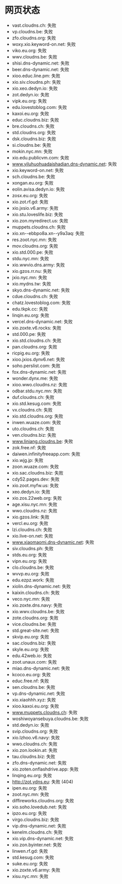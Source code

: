# 网页状态
- vast.cloudns.ch: 失败
- vp.cloudns.be: 失败
- zfo.cloudns.org: 失败
- woxy.xio.keyword-on.net: 失败
- viko.eu.org: 失败
- wwv.cloudns.be: 失败
- shisi.dns-dynamic.net: 失败
- beer.dns-dynamic.net: 失败
- xioo.educ.line.pm: 失败
- xio.siv.cloudns.ph: 失败
- xio.xeo.dedyn.io: 失败
- zot.dedyn.io: 失败
- vipk.eu.org: 失败
- edu.lovestoblog.com: 失败
- kaxoi.eu.org: 失败
- educ.cloudns.biz: 失败
- bre.cloudns.ch: 失败
- std.cloudns.org: 失败
- dsk.cloudns.biz: 失败
- si.cloudns.be: 失败
- mokin.nyc.mn: 失败
- xio.edu.publicvm.com: 失败
- www.yiluhuohuadaishadian.dns-dynamic.net: 失败
- xio.keyword-on.net: 失败
- sch.cloudns.be: 失败
- xongan.eu.org: 失败
- eolin.avisa.dedyn.io: 失败
- zosx.eu.org: 失败
- xio.zot.rf.gd: 失败
- xio.jxsio.v6.army: 失败
- xio.stu.loveslife.biz: 失败
- xio.zon.myredirect.us: 失败
- muppets.cloudns.ch: 失败
- xio.xn--ebbpo8a.xn--y9a3aq: 失败
- res.zoot.nyc.mn: 失败
- mov.cloudns.org: 失败
- xio.std.000.pe: 失败
- stdu.nyc.mn: 失败
- xio.wwvio.dns.army: 失败
- xio.gzos.rr.nu: 失败
- jxio.nyc.mn: 失败
- xio.mydns.tw: 失败
- skyo.dns-dynamic.net: 失败
- cdue.cloudns.ch: 失败
- chatz.lovestoblog.com: 失败
- edu.tkpk.cc: 失败
- linqin.eu.org: 失败
- vercel.dns-dynamic.net: 失败
- xio.zoxte.v6.rocks: 失败
- std.000.pe: 失败
- xio.std.cloudns.ch: 失败
- pan.cloudns.org: 失败
- ricpig.eu.org: 失败
- xioo.jxios.dynv6.net: 失败
- soho.perslist.com: 失败
- fox.dns-dynamic.net: 失败
- wonder.dynx.me: 失败
- xioo.wwo.cloudns.nz: 失败
- odbar.stdu.nyc.mn: 失败
- duf.cloudns.ch: 失败
- xio.std.kesug.com: 失败
- vx.cloudns.ch: 失败
- xio.std.cloudns.org: 失败
- inwen.wuaze.com: 失败
- uto.cloudns.ch: 失败
- ven.cloudns.biz: 失败
- www.liniang.cloudns.be: 失败
- zok.free.nf: 失败
- daiwen.infinityfreeapp.com: 失败
- xio.wjg.jp: 失败
- zoon.wuaze.com: 失败
- xio.sac.cloudns.biz: 失败
- cdy52.pages.dev: 失败
- xio.zoot.myfw.us: 失败
- xeo.dedyn.io: 失败
- xio.zos.22web.org: 失败
- age.xisu.nyc.mn: 失败
- wwo.cloudns.nz: 失败
- xio.gzos.link: 失败
- vercl.eu.org: 失败
- lzi.cloudns.ch: 失败
- xio.live-on.net: 失败
- www.xiaomaomi.dns-dynamic.net: 失败
- siv.cloudns.ph: 失败
- stds.eu.org: 失败
- vipn.eu.org: 失败
- clo.cloudns.be: 失败
- wvvp.eu.org: 失败
- edu.ezpz.work: 失败
- xiolin.dns-dynamic.net: 失败
- kaixin.cloudns.ch: 失败
- veco.nyc.mn: 失败
- xio.zoxte.dns.navy: 失败
- xio.wwv.cloudns.be: 失败
- zote.cloudns.org: 失败
- vice.cloudns.be: 失败
- std.great-site.net: 失败
- skvip.eu.org: 失败
- sac.cloudns.biz: 失败
- skyle.eu.org: 失败
- edu.42web.io: 失败
- zoot.unaux.com: 失败
- miao.dns-dynamic.net: 失败
- kcoco.eu.org: 失败
- educ.free.nf: 失败
- sen.cloudns.be: 失败
- vp.dns-dynamic.net: 失败
- xio.xiaohhh.xyz: 失败
- xioo.kaxoi.eu.org: 失败
- www.muppets.cloudns.ch: 失败
- woshiwoyansebuya.cloudns.be: 失败
- std.dedyn.io: 失败
- svip.cloudns.org: 失败
- xio.lzhoo.v6.navy: 失败
- wwo.cloudns.ch: 失败
- xio.zon.lookin.at: 失败
- tau.cloudns.biz: 失败
- zfo.dns-dynamic.net: 失败
- xio.zoten.onflashdrive.app: 失败
- linqing.eu.org: 失败
- http://zot.ydns.eu: 失败 (404)
- ipen.eu.org: 失败
- zoot.nyc.mn: 失败
- diffireworks.cloudns.org: 失败
- xio.soho.lovedub.net: 失败
- ipzo.eu.org: 失败
- virgo.cloudns.biz: 失败
- vip.dns-dynamic.net: 失败
- kenelm.cloudns.ch: 失败
- xio.vip.dns-dynamic.net: 失败
- xio.zon.byinter.net: 失败
- linwen.rf.gd: 失败
- std.kesug.com: 失败
- suke.eu.org: 失败
- xio.zoxte.v6.army: 失败
- xisu.nyc.mn: 失败
